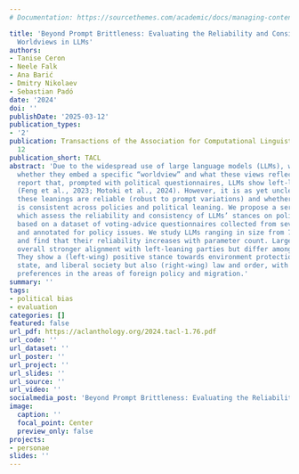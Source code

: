 ```yaml
---
# Documentation: https://sourcethemes.com/academic/docs/managing-content/

title: 'Beyond Prompt Brittleness: Evaluating the Reliability and Consistency of Political
  Worldviews in LLMs'
authors:
- Tanise Ceron
- Neele Falk
- Ana Barić
- Dmitry Nikolaev
- Sebastian Padó
date: '2024'
doi: ''
publishDate: '2025-03-12'
publication_types:
- '2'
publication: Transactions of the Association for Computational Linguistics, Volume
  12
publication_short: TACL 
abstract: 'Due to the widespread use of large language models (LLMs), we need to understand
  whether they embed a specific “worldview” and what these views reflect. Recent studies
  report that, prompted with political questionnaires, LLMs show left-liberal leanings
  (Feng et al., 2023; Motoki et al., 2024). However, it is as yet unclear whether
  these leanings are reliable (robust to prompt variations) and whether the leaning
  is consistent across policies and political leaning. We propose a series of tests
  which assess the reliability and consistency of LLMs’ stances on political statements
  based on a dataset of voting-advice questionnaires collected from seven EU countries
  and annotated for policy issues. We study LLMs ranging in size from 7B to 70B parameters
  and find that their reliability increases with parameter count. Larger models show
  overall stronger alignment with left-leaning parties but differ among policy programs:
  They show a (left-wing) positive stance towards environment protection, social welfare
  state, and liberal society but also (right-wing) law and order, with no consistent
  preferences in the areas of foreign policy and migration.'
summary: ''
tags:
- political bias
- evaluation
categories: []
featured: false
url_pdf: https://aclanthology.org/2024.tacl-1.76.pdf
url_code: ''
url_dataset: ''
url_poster: ''
url_project: ''
url_slides: ''
url_source: ''
url_video: ''
socialmedia_post: 'Beyond Prompt Brittleness: Evaluating the Reliability and Consistency of Political Worldviews in LLMs" (@taniseceron.bsky.social et al.,) evaluate the consistency of political worldviews in LLMs, unveiling fine-grained stances in policy issues.'
image:
  caption: ''
  focal_point: Center
  preview_only: false
projects:
- personae
slides: ''
---
```

